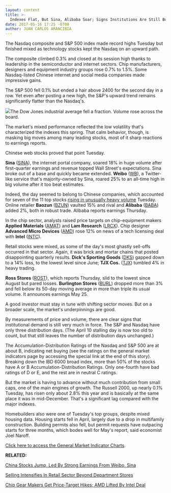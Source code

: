 ```yaml
---
layout: content
title: >-
  Indexes Flat, But Sina, Alibaba Soar; Signs Institutions Are Still Buying Stocks
date: 2017-05-16 17:25 -0700
author: JUAN CARLOS ARANCIBIA
---
```








 The Nasdaq composite and S&P 500 index made record highs Tuesday but finished mixed as technology stocks kept the Nasdaq on an upward path.


The composite climbed 0.3% and closed at its session high thanks to leadership in the semiconductor and internet sectors. Chip manufacturers, designers and equipment industry groups rose 0.7% to 1.5%. Some Nasdaq-listed Chinese internet and social media companies made impressive gains.


The S&P 500 fell 0.1% but ended a hair above 2400 for the second day in a row. Yet even after posting a new high, the S&P's upward trend remains significantly flatter than the Nasdaq's.


![](https://www.investors.com/wp-content/uploads/2017/05/MP051617-194x300.png)The Dow Jones industrial average fell a fraction. Volume rose across the board.


The market's mixed performance reflected the low volatility that's characterized the indexes this spring. That calm behavior, though, is masking big moves among many leading stocks, most of it sharp reactions to earnings reports.


Chinese web stocks proved that point Tuesday.


**Sina** ([SINA](https://research.investors.com/quote.aspx?symbol=SINA)), the internet portal company, soared 18% in huge volume after first-quarter earnings and revenue topped Wall Street's expectations. Sina broke out of a base and quickly became extended. **Weibo** ([WB](https://research.investors.com/quote.aspx?symbol=WB)), a Twitter-like service that's majority-owned by Sina, roared 25% to an all-time high in big volume after it too beat estimates.


Indeed, the day seemed to belong to Chinese companies, which accounted for seven of the 11 top stocks [rising in unusually heavy volume](http://research.investors.com/stocksonthemove.aspx?stklist=up) Tuesday. Online retailer **Baozun** ([BZUN](https://research.investors.com/quote.aspx?symbol=BZUN)) vaulted 15% and rival and **Alibaba** ([BABA](https://research.investors.com/quote.aspx?symbol=BABA)) added 2%, both in robust trade. Alibaba reports earnings Thursday.


In the chip sector, analysts raised price targets on chip-equipment makers **Applied Materials** ([AMAT](https://research.investors.com/quote.aspx?symbol=AMAT)) and **Lam Research** ([LRCX](https://research.investors.com/quote.aspx?symbol=LRCX)). Chip designer **Advanced Micro Devices** ([AMD](https://research.investors.com/quote.aspx?symbol=AMD)) rose 12% on news of a tech licensing deal with **Intel** ([INTC](https://research.investors.com/quote.aspx?symbol=INTC)).


Retail stocks were mixed, as some of the day's most ghastly sell-offs occurred in that sector. Again, it was brick and mortar chains that posted disappointing quarterly results. **Dick's Sporting Goods** ([DKS](https://research.investors.com/quote.aspx?symbol=DKS)) gapped down to a 14% loss, to the lowest level since June; **TJX Cos.** ([TJX](https://research.investors.com/quote.aspx?symbol=TJX)) tumbled 4% in heavy trading.


**Ross Stores** ([ROST](https://research.investors.com/quote.aspx?symbol=ROST)), which reports Thursday, slid to the lowest since August but pared losses. **Burlington Stores** ([BURL](https://research.investors.com/quote.aspx?symbol=BURL)) dropped more than 3% and fell below its 50-day moving average in more than triple its usual volume. It announces earnings May 25.


A good investor must stay in tune with shifting sector moves. But on a broader scale, the market's underpinnings are good.


By measurements of price and volume, there are clear signs that institutional demand is still very much in force. The S&P and Nasdaq have only three distribution days. (The April 10 stalling day is now too old to count, but that still leaves the number of distribution days unchanged.)


The Accumulation-Distribution Ratings of the Nasdaq and S&P 500 are at about B, indicating net buying (see the ratings on the general market indicators page by accessing the special link at the end of this story). Breaking down the IBD 6000 broad index, more than 50% of the stocks have A or B Accumulation-Distribution Ratings. Only one-fourth have bad ratings of D or E, and the rest are in neutral C ratings.


But the market is having to advance without much contribution from small caps, one of the main engines of growth. The Russell 2000, up nearly 0.1% Tuesday, has risen only about 2.8% this year and is basically at the same place it was in mid-December. That's a significant lag compared with the major indexes.


Homebuilders also were one of Tuesday's top groups, despite mixed housing data. Housing starts fell in April, largely due to a drop in multifamily construction. Building permits also fell, but permit requests have outpacing starts for three months, which bodes well for May's report, said economist Joel Naroff.


[Click here to access the General Market Indicator Charts](https://www.investors.com/wp-content/uploads/2017/05/IBD1605152741GMI.pdf).


**RELATED:**


[China Stocks Jump, Led By Strong Earnings From Weibo, Sina](https://www.investors.com/news/technology/china-stocks-jump-led-by-weibo-sina-helped-by-strong-earnings-reports/)


[Selling Intensifies In Retail Sector Beyond Department Stores](https://www.investors.com/research/ibd-industry-themes/selling-intensifies-in-retail-sector-beyond-department-stores/)


[Chip Gear Makers Get Price-Target Hikes; AMD Lifted By Intel Deal](https://www.investors.com/news/technology/chip-gear-makers-get-price-target-hikes-amd-lifted-by-intel-deal/) 




